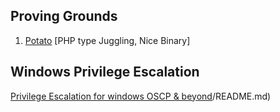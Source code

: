 ## Proving Grounds
1. [Potato](./Proving%20Grounds/play/potato.md) [PHP type Juggling, Nice Binary]


## Windows Privilege Escalation

[Privilege Escalation for windows OSCP & beyond](WIndows%20Privilege%20Escalation%20(Tib3rius))/README.md)